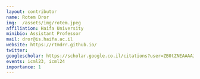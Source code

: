 ```yaml
---
layout: contributor
name: Rotem Dror
img:  /assets/img/rotem.jpeg 
affiliation: Haifa University
minibio: Assistant Professor
mail: dror@is.haifa.ac.il
website: https://rtmdrr.github.io/
twitter: 
googlescholar: https://scholar.google.co.il/citations?user=ZB0tZNEAAAAJ&hl=en
events: icml23, icml24
importance: 1
---
```

